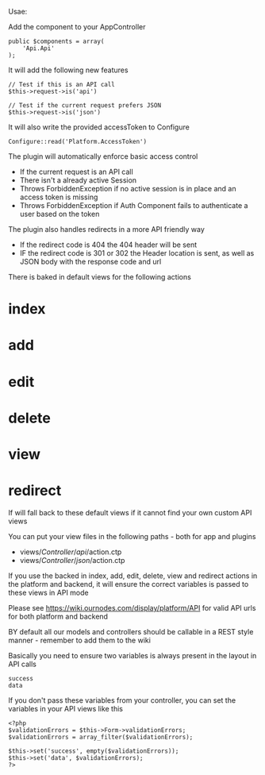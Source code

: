 Usae:

Add the component to your AppController

	public $components = array(
	    'Api.Api'
	);

It will add the following new features

	// Test if this is an API call
	$this->request->is('api')

	// Test if the current request prefers JSON
	$this->request->is('json')

It will also write the provided accessToken to Configure

	Configure::read('Platform.AccessToken')

The plugin will automatically enforce basic access control

* If the current request is an API call
* There isn't a already active Session
* Throws ForbiddenException if no active session is in place and an access token is missing
* Throws ForbiddenException if Auth Component fails to authenticate a user based on the token

The plugin also handles redirects in a more API friendly way

* If the redirect code is 404 the 404 header will be sent
* IF the redirect code is 301 or 302 the Header location is sent, as well as JSON body with the response code and url

There is baked in default views for the following actions

# index
# add
# edit
# delete
# view
# redirect

If will fall back to these default views if it cannot find your own custom API views

You can put your view files in the following paths - both for app and plugins

* views/$Controller/api/$action.ctp
* views/$Controller/json/$action.ctp

If you use the backed in index, add, edit, delete, view and redirect actions in the platform and backend, it will ensure the correct variables is passed to these views in API mode

Please see https://wiki.ournodes.com/display/platform/API for valid API urls for both platform and backend

BY default all our models and controllers should be callable in a REST style manner - remember to add them to the wiki

Basically you need to ensure two variables is always present in the layout in API calls

	success
	data

If you don't pass these variables from your controller, you can set the variables in your API views like this

	<?php
	$validationErrors = $this->Form->validationErrors;
	$validationErrors = array_filter($validationErrors);

	$this->set('success', empty($validationErrors));
	$this->set('data', $validationErrors);
	?>